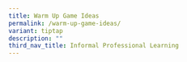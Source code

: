 ```yaml
---
title: Warm Up Game Ideas
permalink: /warm-up-game-ideas/
variant: tiptap
description: ""
third_nav_title: Informal Professional Learning
---
```

